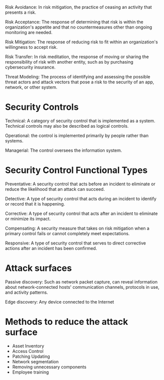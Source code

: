 Risk Avoidance: In risk mitigation, the practice of ceasing an activity that presents a risk. 

Risk Acceptance: The response of determining that risk is within the organization's appetite and that no countermeasures other than ongoing monitoring are needed. 

Risk Mitigation: The response of reducing risk to fit within an organization's willingness to accept risk. 

Risk Transfer: In risk meditation, the response of moving or sharing the responsibility of risk with another entity, such as by purchasing cybersecurity insurance. 

Threat Modeling: The process of identifying and assessing the possible threat actors and attack vectors that pose a risk to the security of an app, network, or other system. 

# Security Controls
Technical: A category of security control that is implemented as a system. Technical controls may also be described as logical controls.

Operational: the control is implemented primarily by people rather than systems. 

Managerial: The control oversees the information system. 

# Security Control Functional Types
Preventative: A security control that acts before an incident to eliminate or reduce the likelihood that an attack can succeed. 

Detective: A type of security control that acts during an incident to identify or record that it is happening. 

Corrective: A type of security control that acts after an incident to eliminate or minimize its impact. 

Compensating: A security measure that takes on risk mitigation when a primary control fails or cannot completely meet expectations. 

Responsive: A type of security control that serves to direct corrective actions after an incident has been confirmed. 

# Attack surfaces
Passive discovery: Such as network packet capture, can reveal information about network-connected hosts' communication channels, protocols in use, and activity patterns. 

Edge discovery: Any device connected to the Internet

# Methods to reduce the attack surface
- Asset Inventory
- Access Control
- Patching Updating
- Network segmentation
- Removing unnecessary components
- Employee training
